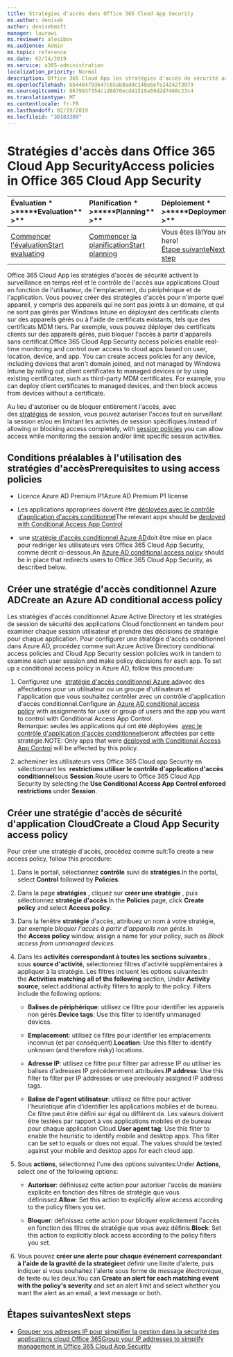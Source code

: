 ```yaml
---
title: Stratégies d'accès dans Office 365 Cloud App Security
ms.author: deniseb
author: denisebmsft
manager: laurawi
ms.reviewer: alesibov
ms.audience: Admin
ms.topic: reference
ms.date: 02/14/2019
ms.service: o365-administration
localization_priority: Normal
description: Office 365 Cloud App les stratégies d'accès de sécurité activent la surveillance en temps réel et le contrôle de l'accès aux applications Cloud en fonction de l'utilisateur, de l'emplacement, du périphérique et de l'application. Vous pouvez créer des stratégies d'accès pour n'importe quel appareil, y compris des appareils qui ne sont pas joints à un domaine, et qui ne sont pas gérés par Windows Intune en déployant des certificats clients sur des appareils gérés ou à l'aide de certificats existants, tels que des certificats MDM tiers. Par exemple, vous pouvez déployer des certificats clients sur des appareils gérés, puis bloquer l'accès à partir d'appareils sans certificat.
ms.openlocfilehash: bb4404793647c65ab8addc148e6efe24242f3079
ms.sourcegitcommit: 8679937354c1d8870ecd41519a59d2d7468c23c4
ms.translationtype: MT
ms.contentlocale: fr-FR
ms.lasthandoff: 02/19/2019
ms.locfileid: "30103309"
---
```

# <a name="access-policies-in-office-365-cloud-app-security"></a><span data-ttu-id="87842-105">Stratégies d'accès dans Office 365 Cloud App Security</span><span class="sxs-lookup"><span data-stu-id="87842-105">Access policies in Office 365 Cloud App Security</span></span>

|<span data-ttu-id="87842-106">Évaluation \* *\>*\*</span><span class="sxs-lookup"><span data-stu-id="87842-106">\*\*\*\*Evaluation\*\* \>\*\*</span></span>|<span data-ttu-id="87842-107">Planification \* *\>*\*</span><span class="sxs-lookup"><span data-stu-id="87842-107">\*\*\*\*Planning\*\* \>\*\*</span></span>|<span data-ttu-id="87842-108">Déploiement \* *\>*\*</span><span class="sxs-lookup"><span data-stu-id="87842-108">\*\*\*\*Deployment\*\* \>\*\*</span></span>|<span data-ttu-id="87842-109">Utilisation \* \* \* \*</span><span class="sxs-lookup"><span data-stu-id="87842-109">\*\*\*\*Utilization\*\*\*\*</span></span>|
|:-----|:-----|:-----|:-----|
|[<span data-ttu-id="87842-110">Commencer l'évaluation</span><span class="sxs-lookup"><span data-stu-id="87842-110">Start evaluating</span></span>](office-365-cas-overview.md) <br/> |[<span data-ttu-id="87842-111">Commencer la planification</span><span class="sxs-lookup"><span data-stu-id="87842-111">Start planning</span></span>](get-ready-for-office-365-cas.md) <br/> |<span data-ttu-id="87842-112">Vous êtes là!</span><span class="sxs-lookup"><span data-stu-id="87842-112">You are here!</span></span>  <br/> [<span data-ttu-id="87842-113">Étape suivante</span><span class="sxs-lookup"><span data-stu-id="87842-113">Next step</span></span>](group-your-ip-addresses-in-ocas.md) <br/> |[<span data-ttu-id="87842-114">Commencer à utiliser</span><span class="sxs-lookup"><span data-stu-id="87842-114">Start utilizing</span></span>](utilization-activities-for-ocas.md) <br/> |

<span data-ttu-id="87842-p102">Office 365 Cloud App les stratégies d'accès de sécurité activent la surveillance en temps réel et le contrôle de l'accès aux applications Cloud en fonction de l'utilisateur, de l'emplacement, du périphérique et de l'application. Vous pouvez créer des stratégies d'accès pour n'importe quel appareil, y compris des appareils qui ne sont pas joints à un domaine, et qui ne sont pas gérés par Windows Intune en déployant des certificats clients sur des appareils gérés ou à l'aide de certificats existants, tels que des certificats MDM tiers. Par exemple, vous pouvez déployer des certificats clients sur des appareils gérés, puis bloquer l'accès à partir d'appareils sans certificat.</span><span class="sxs-lookup"><span data-stu-id="87842-p102">Office 365 Cloud App Security access policies enable real-time monitoring and control over access to cloud apps based on user, location, device, and app. You can create access policies for any device, including devices that aren't domain joined, and not managed by Windows Intune by rolling out client certificates to managed devices or by using existing certificates, such as third-party MDM certificates. For example, you can deploy client certificates to managed devices, and then block access from devices without a certificate.</span></span>

<span data-ttu-id="87842-118">Au lieu d'autoriser ou de bloquer entièrement l'accès, avec des [stratégies](ocas-session-policies.md) de session, vous pouvez autoriser l'accès tout en surveillant la session et/ou en limitant les activités de session spécifiques.</span><span class="sxs-lookup"><span data-stu-id="87842-118">Instead of allowing or blocking access completely, with [session policies](ocas-session-policies.md) you can allow access while monitoring the session and/or limit specific session activities.</span></span>

## <a name="prerequisites-to-using-access-policies"></a><span data-ttu-id="87842-119">Conditions préalables à l'utilisation des stratégies d'accès</span><span class="sxs-lookup"><span data-stu-id="87842-119">Prerequisites to using access policies</span></span>

- <span data-ttu-id="87842-120">Licence Azure AD Premium P1</span><span class="sxs-lookup"><span data-stu-id="87842-120">Azure AD Premium P1 license</span></span>

- <span data-ttu-id="87842-121">Les applications appropriées doivent être [déployées avec le contrôle d'application d'accès conditionnel](https://docs.microsoft.com/en-us/cloud-app-security/proxy-deployment-aad)</span><span class="sxs-lookup"><span data-stu-id="87842-121">The relevant apps should be [deployed with Conditional Access App Control](https://docs.microsoft.com/en-us/cloud-app-security/proxy-deployment-aad)</span></span>

- <span data-ttu-id="87842-122"> une [stratégie d'accès conditionnel Azure AD](https://docs.microsoft.com/azure/active-directory/active-directory-conditional-access-azure-portal)doit être mise en place pour rediriger les utilisateurs vers Office 365 Cloud App Security, comme décrit ci-dessous.</span><span class="sxs-lookup"><span data-stu-id="87842-122">An [Azure AD conditional access policy](https://docs.microsoft.com/azure/active-directory/active-directory-conditional-access-azure-portal) should be in place that redirects users to Office 365 Cloud App Security, as described below.</span></span>

## <a name="create-an-azure-ad-conditional-access-policy"></a><span data-ttu-id="87842-123">Créer une stratégie d'accès conditionnel Azure AD</span><span class="sxs-lookup"><span data-stu-id="87842-123">Create an Azure AD conditional access policy</span></span>

<span data-ttu-id="87842-p103">Les stratégies d'accès conditionnel Azure Active Directory et les stratégies de session de sécurité des applications Cloud fonctionnent en tandem pour examiner chaque session utilisateur et prendre des décisions de stratégie pour chaque application. Pour configurer une stratégie d'accès conditionnel dans Azure AD, procédez comme suit:</span><span class="sxs-lookup"><span data-stu-id="87842-p103">Azure Active Directory conditional access policies and Cloud App Security session policies work in tandem to examine each user session and make policy decisions for each app. To set up a conditional access policy in Azure AD, follow this procedure:</span></span>

1. <span data-ttu-id="87842-126">Configurez une  [stratégie d'accès conditionnel Azure ad](https://docs.microsoft.com/azure/active-directory/active-directory-conditional-access-azure-portal)avec des affectations pour un utilisateur ou un groupe d'utilisateurs et l'application que vous souhaitez contrôler avec un contrôle d'application d'accès conditionnel.</span><span class="sxs-lookup"><span data-stu-id="87842-126">Configure an [Azure AD conditional access policy](https://docs.microsoft.com/azure/active-directory/active-directory-conditional-access-azure-portal) with assignments for user or group of users and the app you want to control with Conditional Access App Control.</span></span><br><span data-ttu-id="87842-127">Remarque: seules les applications qui ont été déployées  [avec le contrôle d'application d'accès conditionnel](https://docs.microsoft.com/cloud-app-security/proxy-deployment-aad)seront affectées par cette stratégie.</span><span class="sxs-lookup"><span data-stu-id="87842-127">NOTE: Only apps that were [deployed with Conditional Access App Control](https://docs.microsoft.com/cloud-app-security/proxy-deployment-aad) will be affected by this policy.</span></span>

2. <span data-ttu-id="87842-128">acheminer les utilisateurs vers Office 365 Cloud app Security en sélectionnant les  **restrictions utiliser le contrôle d'application d'accès conditionnel**sous **Session**.</span><span class="sxs-lookup"><span data-stu-id="87842-128">Route users to Office 365 Cloud App Security by selecting the **Use Conditional Access App Control enforced restrictions** under **Session**.</span></span>

## <a name="create-a-cloud-app-security-access-policy"></a><span data-ttu-id="87842-129">Créer une stratégie d'accès de sécurité d'application Cloud</span><span class="sxs-lookup"><span data-stu-id="87842-129">Create a Cloud App Security access policy</span></span>

<span data-ttu-id="87842-130">Pour créer une stratégie d'accès, procédez comme suit:</span><span class="sxs-lookup"><span data-stu-id="87842-130">To create a new access policy, follow this procedure:</span></span>

1. <span data-ttu-id="87842-131">Dans le portail, sélectionnez **contrôle** suivi de **stratégies**.</span><span class="sxs-lookup"><span data-stu-id="87842-131">In the portal, select **Control** followed by **Policies**.</span></span>

2. <span data-ttu-id="87842-132">Dans la page **stratégies** , cliquez sur **créer une stratégie** , puis sélectionnez **stratégie d'accès**.</span><span class="sxs-lookup"><span data-stu-id="87842-132">In the **Policies** page, click **Create policy** and select **Access policy**.</span></span>

3. <span data-ttu-id="87842-133">Dans la fenêtre **stratégie** d'accès, attribuez un nom à votre stratégie, par exemple *bloquer l'accès à partir d'appareils non gérés*.</span><span class="sxs-lookup"><span data-stu-id="87842-133">In the **Access policy** window, assign a name for your policy, such as *Block access from unmanaged devices*.</span></span>

4. <span data-ttu-id="87842-p104">Dans les **activités correspondant à toutes les sections suivantes** , sous **source d'activité**, sélectionnez filtres d'activité supplémentaires à appliquer à la stratégie. Les filtres incluent les options suivantes:</span><span class="sxs-lookup"><span data-stu-id="87842-p104">In the **Activities matching all of the following** section, Under **Activity source**, select additional activity filters to apply to the policy. Filters include the following options:</span></span>
    
    - <span data-ttu-id="87842-136">**Balises de périphérique**: utilisez ce filtre pour identifier les appareils non gérés.</span><span class="sxs-lookup"><span data-stu-id="87842-136">**Device tags**: Use this filter to identify unmanaged devices.</span></span>
    
    - <span data-ttu-id="87842-137">**Emplacement**: utilisez ce filtre pour identifier les emplacements inconnus (et par conséquent).</span><span class="sxs-lookup"><span data-stu-id="87842-137">**Location**: Use this filter to identify unknown (and therefore risky) locations.</span></span>
    
    - <span data-ttu-id="87842-138">**Adresse IP**: utilisez ce filtre pour filtrer par adresse IP ou utiliser les balises d'adresses IP précédemment attribuées.</span><span class="sxs-lookup"><span data-stu-id="87842-138">**IP address**: Use this filter to filter per IP addresses or use previously assigned IP address tags.</span></span>
    
    - <span data-ttu-id="87842-p105">**Balise de l'agent utilisateur**: utilisez ce filtre pour activer l'heuristique afin d'identifier les applications mobiles et de bureau. Ce filtre peut être défini sur égal ou différent de. Les valeurs doivent être testées par rapport à vos applications mobiles et de bureau pour chaque application Cloud.</span><span class="sxs-lookup"><span data-stu-id="87842-p105">**User agent tag**: Use this filter to enable the heuristic to identify mobile and desktop apps. This filter can be set to equals or does not equal. The values should be tested against your mobile and desktop apps for each cloud app.</span></span>

5. <span data-ttu-id="87842-142">Sous **actions**, sélectionnez l'une des options suivantes:</span><span class="sxs-lookup"><span data-stu-id="87842-142">Under **Actions**, select one of the following options:</span></span>
    
    - <span data-ttu-id="87842-143">**Autoriser**: définissez cette action pour autoriser l'accès de manière explicite en fonction des filtres de stratégie que vous définissez.</span><span class="sxs-lookup"><span data-stu-id="87842-143">**Allow**: Set this action to explicitly allow access according to the policy filters you set.</span></span>
    
    - <span data-ttu-id="87842-144">**Bloquer**: définissez cette action pour bloquer explicitement l'accès en fonction des filtres de stratégie que vous avez définis.</span><span class="sxs-lookup"><span data-stu-id="87842-144">**Block**: Set this action to explicitly block access according to the policy filters you set.</span></span>

6. <span data-ttu-id="87842-145">Vous pouvez **créer une alerte pour chaque événement correspondant à l'aide de la gravité de la stratégie**et définir une limite d'alerte, puis indiquer si vous souhaitez l'alerte sous forme de message électronique, de texte ou les deux.</span><span class="sxs-lookup"><span data-stu-id="87842-145">You can **Create an alert for each matching event with the policy's severity** and set an alert limit and select whether you want the alert as an email, a text message or both.</span></span>

## <a name="next-steps"></a><span data-ttu-id="87842-146">Étapes suivantes</span><span class="sxs-lookup"><span data-stu-id="87842-146">Next steps</span></span>

- [<span data-ttu-id="87842-147">Grouper vos adresses IP pour simplifier la gestion dans la sécurité des applications cloud Office 365</span><span class="sxs-lookup"><span data-stu-id="87842-147">Group your IP addresses to simplify management in Office 365 Cloud App Security</span></span>](group-your-ip-addresses-in-ocas.md)